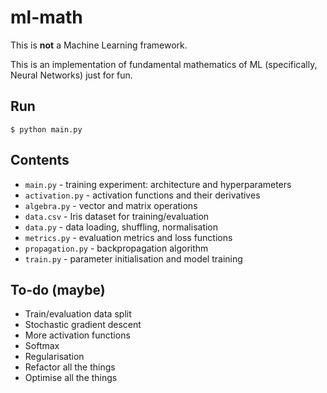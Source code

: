 # ml-math

This is **not** a Machine Learning framework. 

This is an implementation of fundamental mathematics of ML (specifically, Neural Networks) just for fun.

## Run

`$ python main.py`

## Contents

- `main.py` - training experiment: architecture and hyperparameters
- `activation.py` - activation functions and their derivatives
- `algebra.py` - vector and matrix operations
- `data.csv` - Iris dataset for training/evaluation
- `data.py` - data loading, shuffling, normalisation
- `metrics.py` - evaluation metrics and loss functions
- `propagation.py` - backpropagation algorithm
- `train.py` - parameter initialisation and model training

## To-do (maybe)

- Train/evaluation data split
- Stochastic gradient descent
- More activation functions
- Softmax
- Regularisation
- Refactor all the things
- Optimise all the things
